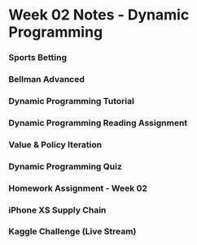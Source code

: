 # Week 02 Notes - Dynamic Programming

### Sports Betting


### Bellman Advanced


### Dynamic Programming Tutorial


### Dynamic Programming Reading Assignment


### Value & Policy Iteration


### Dynamic Programming Quiz


### Homework Assignment - Week 02


### iPhone XS Supply Chain


### Kaggle Challenge (Live Stream)

